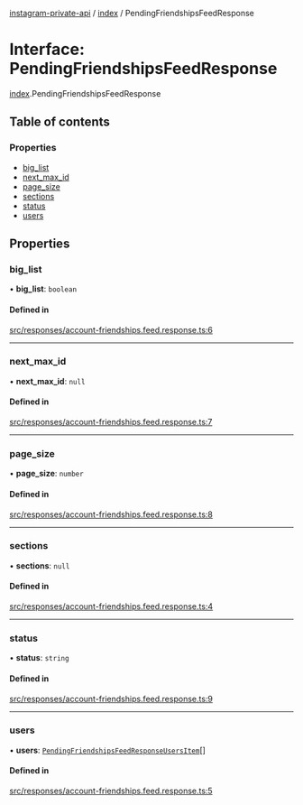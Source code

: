 [instagram-private-api](../../README.md) / [index](../../modules/index.md) / PendingFriendshipsFeedResponse

# Interface: PendingFriendshipsFeedResponse

[index](../../modules/index.md).PendingFriendshipsFeedResponse

## Table of contents

### Properties

- [big\_list](PendingFriendshipsFeedResponse.md#big_list)
- [next\_max\_id](PendingFriendshipsFeedResponse.md#next_max_id)
- [page\_size](PendingFriendshipsFeedResponse.md#page_size)
- [sections](PendingFriendshipsFeedResponse.md#sections)
- [status](PendingFriendshipsFeedResponse.md#status)
- [users](PendingFriendshipsFeedResponse.md#users)

## Properties

### big\_list

• **big\_list**: `boolean`

#### Defined in

[src/responses/account-friendships.feed.response.ts:6](https://github.com/Nerixyz/instagram-private-api/blob/0e0721c/src/responses/account-friendships.feed.response.ts#L6)

___

### next\_max\_id

• **next\_max\_id**: ``null``

#### Defined in

[src/responses/account-friendships.feed.response.ts:7](https://github.com/Nerixyz/instagram-private-api/blob/0e0721c/src/responses/account-friendships.feed.response.ts#L7)

___

### page\_size

• **page\_size**: `number`

#### Defined in

[src/responses/account-friendships.feed.response.ts:8](https://github.com/Nerixyz/instagram-private-api/blob/0e0721c/src/responses/account-friendships.feed.response.ts#L8)

___

### sections

• **sections**: ``null``

#### Defined in

[src/responses/account-friendships.feed.response.ts:4](https://github.com/Nerixyz/instagram-private-api/blob/0e0721c/src/responses/account-friendships.feed.response.ts#L4)

___

### status

• **status**: `string`

#### Defined in

[src/responses/account-friendships.feed.response.ts:9](https://github.com/Nerixyz/instagram-private-api/blob/0e0721c/src/responses/account-friendships.feed.response.ts#L9)

___

### users

• **users**: [`PendingFriendshipsFeedResponseUsersItem`](../../classes/index/PendingFriendshipsFeedResponseUsersItem.md)[]

#### Defined in

[src/responses/account-friendships.feed.response.ts:5](https://github.com/Nerixyz/instagram-private-api/blob/0e0721c/src/responses/account-friendships.feed.response.ts#L5)
